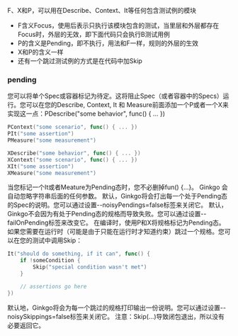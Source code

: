 F、X和P，可以用在Describe、Context、It等任何包含测试例的模块

 - F含义Focus，使用后表示只执行该模块包含的测试，当里层和外层都存在Focus时，外层的无效，即下面代码只会执行B测试用例
 - P的含义是Pending，即不执行，用法和F一样，规则的外层的生效
 - X和P的含义一样
 - 还有一个跳过测试例的方式是在代码中加Skip


### pending
您可以将单个Spec或容器标记为待定。这将阻止Spec（或者容器中的Specs）运行。您可以在您的Describe, Context, It 和 Measure前面添加一个P或者一个X来实现这一点：PDescribe("some behavior", func() { ... })

```go
PContext("some scenario", func() { ... })
PIt("some assertion")
PMeasure("some measurement")

XDescribe("some behavior", func() { ... })
XContext("some scenario", func() { ... })
XIt("some assertion")
XMeasure("some measurement")
```
当您标记一个It或者Meature为Pending态时，您不必删掉fun() {...}。 Ginkgo 会自动忽略字符串后面的任何参数。
默认，Ginkgo将会打出每一个处于Pending态的Spec的说明。您可以通过设置--noisyPendings=false标签来关闭它。
默认，Ginkgo不会因为有处于Pending态的规格而导致失败。您可以通过设置--failOnPending标签来改变它。
在编译时，使用P和X将规格标记为Pending态。如果您需要在运行时（可能是由于只能在运行时才知道约束）跳过一个规格。您可以在您的测试中调用Skip：

```go
It("should do something, if it can", func() {
    if !someCondition {
        Skip("special condition wasn't met")
    }

    // assertions go here
})
```
默认地，Ginkgo将会为每一个跳过的规格打印输出一份说明。您可以通过设置--noisySkippings=false标签来关闭它。
注意：Skip(...)导致闭包退出，所以没有必要返回它。
